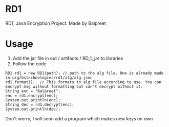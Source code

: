# RD1
RD1, Java Encryption Project. Made by Balpreet

# Usage
1. Add the jar file in out / artifacts / RD_1_jar to libraries
2. Follow the code

```
RD1 rd1 = new RD1(path); // path to the alg file. One is already made in org/bstechnologies/rd1/alg/alg.json
rd1.format();  // This formats to alg file according to use. You can Encrypt msg without formatting but can't decrypt without it.
String enc = "Balpreet";
enc = rd1.encrypt(enc);
System.out.println(enc);
String dec = rd1.decrypt(enc);
System.out.println(dec);
```

Don't worry, I will soon add a program which makes new keys on own
